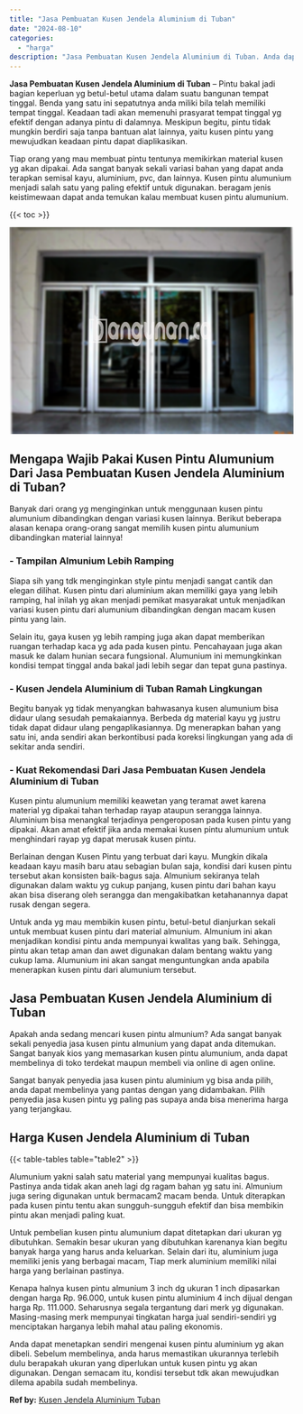 ```yaml
---
title: "Jasa Pembuatan Kusen Jendela Aluminium di Tuban"
date: "2024-08-10"
categories: 
  - "harga"
description: "Jasa Pembuatan Kusen Jendela Aluminium di Tuban. Anda dapat menetapkan sendiri mengenai kusen pintu aluminium yg akan dibeli. Sebelum membelinya, anda harus..."
---
```


**Jasa Pembuatan Kusen Jendela Aluminium di Tuban** – Pintu bakal jadi bagian keperluan yg betul-betul utama dalam suatu bangunan tempat tinggal. Benda yang satu ini sepatutnya anda miliki bila telah memiliki tempat tinggal. Keadaan tadi akan memenuhi prasyarat tempat tinggal yg efektif dengan adanya pintu di dalamnya. Meskipun begitu, pintu tidak mungkin berdiri saja tanpa bantuan alat lainnya, yaitu kusen pintu yang mewujudkan keadaan pintu dapat diaplikasikan.

Tiap orang yang mau membuat pintu tentunya memikirkan material kusen yg akan dipakai. Ada sangat banyak sekali variasi bahan yang dapat anda terapkan semisal kayu, aluminium, pvc, dan lainnya. Kusen pintu alumunium menjadi salah satu yang paling efektif untuk digunakan. beragam jenis keistimewaan dapat anda temukan kalau membuat kusen pintu alumunium.

{{< toc >}}

![Jasa Pembuatan Kusen Jendela Aluminium di Tuban](/images/harga-kusen-jendela-alumunium-13.png)

## Mengapa Wajib Pakai Kusen Pintu Alumunium Dari Jasa Pembuatan Kusen Jendela Aluminium di Tuban?

Banyak dari orang yg menginginkan untuk menggunaan kusen pintu alumunium dibandingkan dengan variasi kusen lainnya. Berikut beberapa alasan kenapa orang-orang sangat memilih kusen pintu alumunium dibandingkan material lainnya!

### \- Tampilan Almunium Lebih Ramping

Siapa sih yang tdk menginginkan style pintu menjadi sangat cantik dan elegan dilihat. Kusen pintu dari aluminium akan memiliki gaya yang lebih ramping, hal inilah yg akan menjadi pemikat masyarakat untuk menjadikan variasi kusen pintu dari alumunium dibandingkan dengan macam kusen pintu yang lain.

Selain itu, gaya kusen yg lebih ramping juga akan dapat memberikan ruangan terhadap kaca yg ada pada kusen pintu. Pencahayaan juga akan masuk ke dalam hunian secara fungsional. Alumunium ini memungkinkan kondisi tempat tinggal anda bakal jadi lebih segar dan tepat guna pastinya.

### \- Kusen Jendela Aluminium di Tuban Ramah Lingkungan

Begitu banyak yg tidak menyangkan bahwasanya kusen alumunium bisa didaur ulang sesudah pemakaiannya. Berbeda dg material kayu yg justru tidak dapat didaur ulang pengaplikasiannya. Dg menerapkan bahan yang satu ini, anda sendiri akan berkontibusi pada koreksi lingkungan yang ada di sekitar anda sendiri.

### \- Kuat Rekomendasi Dari Jasa Pembuatan Kusen Jendela Aluminium di Tuban

Kusen pintu alumunium memiliki keawetan yang teramat awet karena material yg dipakai tahan terhadap rayap ataupun serangga lainnya. Aluminium bisa menangkal terjadinya pengeroposan pada kusen pintu yang dipakai. Akan amat efektif jika anda memakai kusen pintu alumunium untuk menghindari rayap yg dapat merusak kusen pintu.

Berlainan dengan Kusen Pintu yang terbuat dari kayu. Mungkin dikala keadaan kayu masih baru atau sebagian bulan saja, kondisi dari kusen pintu tersebut akan konsisten baik-bagus saja. Almunium sekiranya telah digunakan dalam waktu yg cukup panjang, kusen pintu dari bahan kayu akan bisa diserang oleh serangga dan mengakibatkan ketahanannya dapat rusak dengan segera.

Untuk anda yg mau membikin kusen pintu, betul-betul dianjurkan sekali untuk membuat kusen pintu dari material almunium. Almunium ini akan menjadikan kondisi pintu anda mempunyai kwalitas yang baik. Sehingga, pintu akan tetap aman dan awet digunakan dalam bentang waktu yang cukup lama. Alumunium ini akan sangat menguntungkan anda apabila menerapkan kusen pintu dari alumunium tersebut.

## Jasa Pembuatan Kusen Jendela Aluminium di Tuban

Apakah anda sedang mencari kusen pintu almunium? Ada sangat banyak sekali penyedia jasa kusen pintu almunium yang dapat anda ditemukan. Sangat banyak kios yang memasarkan kusen pintu alumunium, anda dapat membelinya di toko terdekat maupun membeli via online di agen online.

Sangat banyak penyedia jasa kusen pintu aluminium yg bisa anda pilih, anda dapat membelinya yang pantas dengan yang didambakan. Pilih penyedia jasa kusen pintu yg paling pas supaya anda bisa menerima harga yang terjangkau.

## Harga Kusen Jendela Aluminium di Tuban

{{< table-tables table="table2" >}}

Alumunium yakni salah satu material yang mempunyai kualitas bagus. Pastinya anda tidak akan aneh lagi dg ragam bahan yg satu ini. Almunium juga sering digunakan untuk bermacam2 macam benda. Untuk diterapkan pada kusen pintu tentu akan sungguh-sungguh efektif dan bisa membikin pintu akan menjadi paling kuat.

Untuk pembelian kusen pintu alumunium dapat ditetapkan dari ukuran yg dibutuhkan. Semakin besar ukuran yang dibutuhkan karenanya kian begitu banyak harga yang harus anda keluarkan. Selain dari itu, aluminium juga memiliki jenis yang berbagai macam, Tiap merk aluminium memiliki nilai harga yang berlainan pastinya.

Kenapa halnya kusen pintu almunium 3 inch dg ukuran 1 inch dipasarkan dengan harga Rp. 96.000, untuk kusen pintu aluminium 4 inch dijual dengan harga Rp. 111.000. Seharusnya segala tergantung dari merk yg digunakan. Masing-masing merk mempunyai tingkatan harga jual sendiri-sendiri yg menciptakan harganya lebih mahal atau paling ekonomis.

Anda dapat menetapkan sendiri mengenai kusen pintu aluminium yg akan dibeli. Sebelum membelinya, anda harus memastikan ukurannya terlebih dulu berapakah ukuran yang diperlukan untuk kusen pintu yg akan digunakan. Dengan semacam itu, kondisi tersebut tdk akan mewujudkan dilema apabila sudah membelinya.

**Ref by:** [Kusen Jendela Aluminium Tuban](https://id.wikipedia.org/wiki/Kusen)
